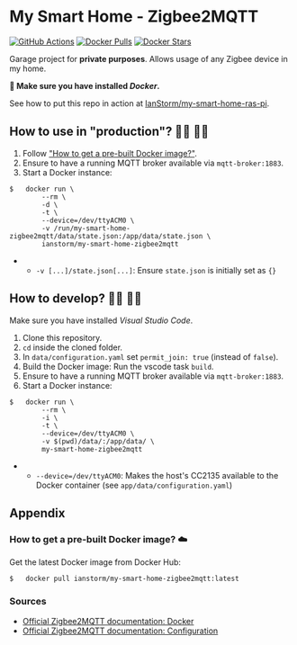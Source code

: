 # My Smart Home - Zigbee2MQTT

[![GitHub Actions](https://img.shields.io/endpoint.svg?url=https%3A%2F%2Factions-badge.atrox.dev%2FIanStorm%2Fmy-smart-home-zigbee2mqtt%2Fbadge%3Fref%3Dmain&style=flat&label=build&logo=none)](https://actions-badge.atrox.dev/IanStorm/my-smart-home-zigbee2mqtt/goto?ref=main)
[![Docker Pulls](https://img.shields.io/docker/pulls/ianstorm/my-smart-home-zigbee2mqtt)](https://hub.docker.com/r/ianstorm/my-smart-home-zigbee2mqtt)
[![Docker Stars](https://img.shields.io/docker/stars/ianstorm/my-smart-home-zigbee2mqtt)](https://hub.docker.com/r/ianstorm/my-smart-home-zigbee2mqtt)

Garage project for **private purposes**.
Allows usage of any Zigbee device in my home.

**🐳 Make sure you have installed *Docker*.**

See how to put this repo in action at [IanStorm/my-smart-home-ras-pi](https://github.com/IanStorm/my-smart-home-ras-pi).


## How to use in "production"? 👨‍💼 👩‍💼

1. Follow ["How to get a pre-built Docker image?"](#-how-to-get-a-pre-built-docker-image-☁️).
2. Ensure to have a running MQTT broker available via `mqtt-broker:1883`.
2. Start a Docker instance:
```
$	docker run \
		--rm \
		-d \
		-t \
		--device=/dev/ttyACM0 \
		-v /run/my-smart-home-zigbee2mqtt/data/state.json:/app/data/state.json \
		ianstorm/my-smart-home-zigbee2mqtt
```
*
	* `-v [...]/state.json[...]`: Ensure `state.json` is initially set as `{}`


## How to develop? 👨‍💻 👩‍💻

Make sure you have installed *Visual Studio Code*.

1. Clone this repository.
2. `cd` inside the cloned folder.
2. In `data/configuration.yaml` set `permit_join: true` (instead of `false`).
2. Build the Docker image: Run the vscode task `build`.
2. Ensure to have a running MQTT broker available via `mqtt-broker:1883`.
2. Start a Docker instance:
```
$	docker run \
		--rm \
		-i \
		-t \
		--device=/dev/ttyACM0 \
		-v $(pwd)/data/:/app/data/ \
		my-smart-home-zigbee2mqtt
```
*
	* `--device=/dev/ttyACM0`: Makes the host's CC2135 available to the Docker container (see `app/data/configuration.yaml`)


## Appendix


### How to get a pre-built Docker image? ☁️

Get the latest Docker image from Docker Hub:
```
$	docker pull ianstorm/my-smart-home-zigbee2mqtt:latest
```


### Sources

* [Official Zigbee2MQTT documentation: Docker](https://www.zigbee2mqtt.io/information/docker.html#docker)
* [Official Zigbee2MQTT documentation: Configuration](https://www.zigbee2mqtt.io/information/configuration.html#configuration)
